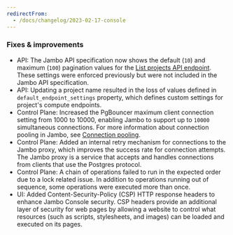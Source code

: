 ```yaml
---
redirectFrom:
  - /docs/changelog/2023-02-17-console
---
```


### Fixes & improvements

- API: The Jambo API specification now shows the default (`10`) and maximum (`100`) pagination values for the [List projects API endpoint](https://api-docs.neon.tech/reference/listprojects). These settings were enforced previously but were not included in the Jambo API specification.
- API: Updating a project name resulted in the loss of values defined in `default_endpoint_settings` property, which defines custom settings for project's compute endpoints.
- Control Plane: Increased the PgBouncer maximum client connection setting from 1000 to 10000, enabling Jambo to support up to `10000` simultaneous connections. For more information about connection pooling in Jambo, see [Connection pooling](/docs/connect/connection-pooling).
- Control Plane: Added an internal retry mechanism for connections to the Jambo proxy, which improves the success rate for connection attempts. The Jambo proxy is a service that accepts and handles connections from clients that use the Postgres protocol.
- Control Plane: A chain of operations failed to run in the expected order due to a lock related issue. In addition to operations running out of sequence, some operations were executed more than once.
- UI: Added Content-Security-Policy (CSP) HTTP response headers to enhance Jambo Console security. CSP headers provide an additional layer of security for web pages by allowing a website to control what resources (such as scripts, stylesheets, and images) can be loaded and executed on its pages.
